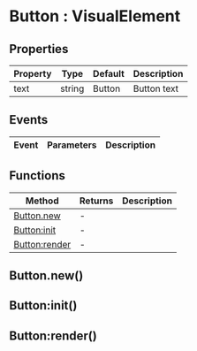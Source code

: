 # Button : VisualElement

## Properties

|Property|Type|Default|Description|
|---|---|---|---|
|text|string|Button|Button text

## Events

|Event|Parameters|Description|
|---|---|---|

## Functions

|Method|Returns|Description|
|---|---|---|
|[Button.new](#Button.new)|-|
|[Button:init](#Button:init)|-|
|[Button:render](#Button:render)|-|

## Button.new()

## Button:init()

## Button:render()


